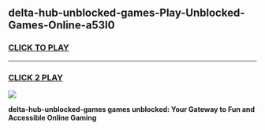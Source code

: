 
## delta-hub-unblocked-games-Play-Unblocked-Games-Online-a53l0
<h3>
<a href="https://premium76.site?title=delta-hub-unblocked-games&ref=25A">CLICK TO PLAY</a></h3>
<hr>

<h3>
<a href="https://premium76.site?title=delta-hub-unblocked-games&ref=25A">CLICK 2 PLAY</a>
  
</h3>

<a href="https://premium76.site?title=delta-hub-unblocked-games&ref=25A"><img src="https://clearcache.store/games.png"></a>


**delta-hub-unblocked-games games unblocked: Your Gateway to Fun and Accessible Online Gaming**
